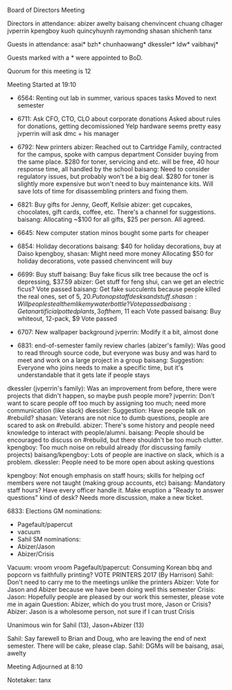 Board of Directors Meeting

Directors in attendance:
abizer
awelty
baisang
chenvincent
chuang
clhager
jvperrin
kpengboy
kuoh
quincyhuynh
raymondng
shasan
shichenh
tanx

Guests in attendance:
asai*
bzh*
chunhaowang*
dkessler*
ldw*
vaibhavj*

Guests marked with a * were appointed to BoD.

Quorum for this meeting is 12

Meeting Started at 19:10

* 6564: Renting out lab in summer, various spaces tasks
Moved to next semester

* 6711: Ask CFO, CTO, CLO about corporate donations
Asked about rules for donations, getting decomissioned Yelp hardware seems pretty easy
jvperrin will ask dmc + his manager

* 6792: New printers
abizer: Reached out to Cartridge Family, contracted for the campus, spoke with campus department
Consider buying from the same place.
$280 for toner, servicing and etc. will be free, 40 hour response time, all handled by the school
baisang: Need to consider regulatory issues, but probably won't be a big deal.
$280 for toner is slightly more expensive but won't need to buy maintenance kits. Will save lots of time for disassembling printers and fixing them.

* 6821: Buy gifts for Jenny, Geoff, Kellsie
abizer: get cupcakes, chocolates, gift cards, coffee, etc. There's a channel for suggestions.
baisang: Allocating ~$100 for all gifts, $25 per person. All agreed.

* 6645: New computer station
minos bought some parts for cheaper

* 6854: Holiday decorations
baisang: $40 for holiday decorations, buy at Daiso
kpengboy, shasan: Might need more money
Allocating $50 for holiday decorations, vote passed
chenvincent will buy

* 6699: Buy stuff
baisang: Buy fake ficus silk tree because the ocf is depressing, $37.59 
abizer: Get stuff for feng shui, can we get an electric ficus?
Vote passed
baisang: Get fake succulents because people killed the real ones, set of 5, $20. Put on opstaff desks and stuff.
shasan: Will people steal them like my water bottle? 
Vote passed
baisang: Get an artificial potted plants, 3 of them, ~$11 each
Vote passed
baisang: Buy whiteout, 12-pack, $9
Vote passed

* 6707: New wallpaper background
jvperrin: Modify it a bit, almost done

* 6831: end-of-semester family review
charles (abizer's family): Was good to read through source code, but everyone was busy and was hard to meet and work on a large project in a group
baisang: Suggestion: Everyone who joins needs to make a specific time, but it's understandable that it gets late if people stays

dkessler (jvperrin's family): Was an improvement from before, there were projects that didn't happen, so maybe push people more?
jvperrin: Don't want to scare people off too much by assigning too much; need more communication (like slack)
dkessler: Suggestion: Have people talk on #rebuild?
shasan: Veterans are not nice to dumb questions, people are scared to ask on #rebuild.
abizer: There's some history and people need knowledge to interact with people/alumni.
baisang: People should be encouraged to discuss on #rebuild, but there shouldn't be too much clutter.
kpengboy: Too much noise on rebuild already (for discussing family projects)
baisang/kpengboy: Lots of people are inactive on slack, which is a problem.
dkessler: People need to be more open about asking questions

kpengboy: Not enough emphasis on staff hours; skills for helping ocf members were not taught (making group accounts, etc)
baisang: Mandatory staff hours? Have every officer handle it. Make eruption a "Ready to answer questions" kind of desk? Needs more discussion, make a new ticket.

6833: Elections
GM nominations:
- Pagefault/papercut
- vacuum
- Sahil
SM nominations:
- Abizer/Jason
- Abizer/Crisis

Vacuum: vroom vroom
Pagefault/papercut: Consuming Korean bbq and popcorn vs faithfully printing? VOTE PRINTERS 2017 (By Harrison)
Sahil: Don't need to carry me to the meetings unlike the printers
Abizer: Vote for Jason and Abizer because we have been doing well this semester
Crisis: <insert Navy SEAL copypasta>
Jason: Hopefully people are pleased by our work this semester, please vote me in again
Question: Abizer, which do you trust more, Jason or Crisis?
Abizer: Jason is a wholesome person, not sure if I can trust Crisis

Unanimous win for Sahil (13), Jason+Abizer (13)
 
Sahil: Say farewell to Brian and Doug, who are leaving the end of next semester. There will be cake, please clap.
Sahil: DGMs will be baisang, asai, awelty

Meeting Adjourned at 8:10

Notetaker: tanx
